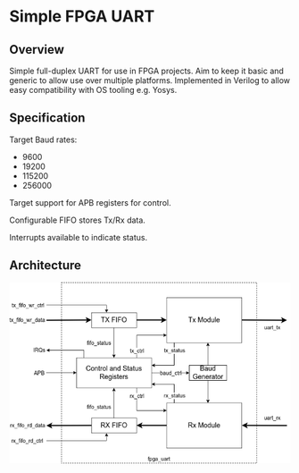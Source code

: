 # Simple FPGA UART

## Overview
Simple full-duplex UART for use in FPGA projects. Aim to keep it basic and generic to allow use over multiple platforms. Implemented in Verilog to allow easy compatibility with OS tooling e.g. Yosys.

## Specification

Target Baud rates:
* 9600
* 19200
* 115200
* 256000

Target support for APB registers for control. 

Configurable FIFO stores Tx/Rx data. 

Interrupts available to indicate status.

## Architecture

![](docs/fpga_uart_top.png "FPGA UART Top Architecture")

